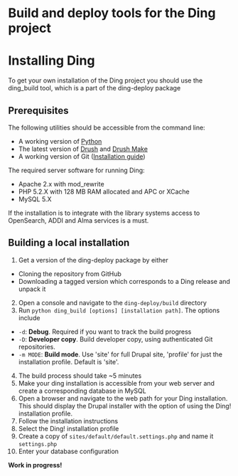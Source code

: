Build and deploy tools for the Ding project
===========================================

Installing Ding
===============

To get your own installation of the Ding project you should use the ding_build tool, which is a part of the ding-deploy package

Prerequisites
-------------

The following utilities should be accessible from the command line:

*  A working version of [Python](http://www.python.org/download/)
*  The latest version of [Drush](http://drupal.org/project/drush_make) and [Drush Make](http://drupal.org/project/drush_make)
*  A working version of Git ([Installation guide](http://book.git-scm.com/2_installing_git.html))

The required server software for running Ding:

* Apache 2.x with mod_rewrite
* PHP 5.2.X with 128 MB RAM allocated and APC or XCache
* MySQL 5.X

If the installation is to integrate with the library systems access to OpenSearch, ADDI and Alma services is a must.

Building a local installation
-----------------------------

1. Get a version of the ding-deploy package by either
  *  Cloning the repository from GitHub
  *  Downloading a tagged version which corresponds to a Ding release and unpack it
2. Open a console and navigate to the `ding-deploy/build` directory
3. Run `python ding_build [options] [installation path]`. The options include
  *  `-d`: **Debug**. Required if you want to track the build progress
  *  `-D`: **Developer copy**. Build developer copy, using authenticated Git repositories.
  *  `-m MODE`: **Build mode**. Use 'site' for full Drupal site, 'profile' for just the installation profile. Default is 'site'.
4. The build process should take ~5 minutes
5. Make your ding installation is accessible from your web server and create a corresponding database in MySQL
6. Open a browser and navigate to the web path for your Ding installation. This should display the Drupal installer with the option of using the Ding! installation profile.
7. Follow the installation instructions
  1. Select the Ding! installation profile
  2. Create a copy of `sites/default/default.settings.php` and name it `settings.php`
  3. Enter your database configuration

**Work in progress!**
